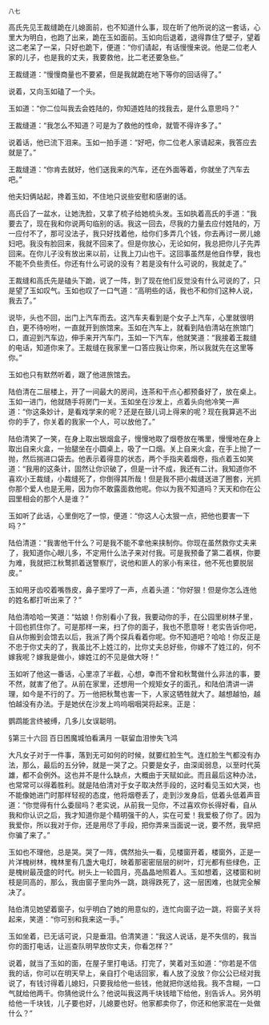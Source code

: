     八七 

   高氏先见王裁缝跪在儿媳面前，也不知道什么事，现在昕了他所说的这一套话，心里大为明白，也跑了出来，跪在玉如面前。玉如向后退着，退得靠住了壁子，望着这二老呆了一呆，只好也跪下，便道：“你们请起，有话慢慢来说。他是二位老人家的儿子，也是我的丈夫，我要救他，比二老还要急些。”

   王裁缝道：“慢慢商量也不要紧，但是我就跪在地下等你的回话得了。”

   说着，又向玉如磕了一个头。

   玉如道：“你二位叫我去会姓陆的，你知道姓陆的找我去，是什么意思吗？”

   王裁缝道：“我怎么不知道？可是为了救他的性命，就管不得许多了。”

   说着话，他已流下泪来。玉如一拍手道：“好吧，你二位老人家请起来，我答应去就是了。”

   王裁缝道：“你肯去就好，他们送我来的汽车，还在外面等着，你就坐了汽车去吧。”

   他夫妇俩站起，搀着玉如，不住地只说些安慰和感谢的话。

   高氏舀了一盆水，让她洗脸，又拿了梳子给她梳头发。玉如执着高氏的手道：“我要去了，现在我和你说两句临别的话。我这一回去，尽我的力量去应付姓陆的，万一应付不了，那可没法子，我只好找着他，给你们多弄几个钱，你去再讨一房儿媳妇吧。我没有脸回来，我就不回来了。但是你放心，无论如何，我总把你儿子先弄回来。在你儿子没有放出来以前，让我上刀山也干。这回事虽然是他自作孽，我也不能不负些责任。你还有什么可说的没有？若是没有什么可说的，我就走了。”

   王裁缝和高氏先是磕头下跪，说了一阵，到了现在他们反觉没有什么可说的了，只是望了玉如叹气。玉如也叹了一口气道：“高明些的话，我也不和你们这种人说，我去了。”

   说毕，头也不回，出门上汽车而去。这汽车夫看到是个女子上汽车，心里就很明白，更不待吩咐，一直就开到旅馆来。玉如在汽车上，就看到陆伯清站在旅馆门口，直迎到汽车边，伸手来开汽车门，玉如一下汽车，他就笑道：“我接着王裁缝的电话，知道你来了。王裁缝在我家里一口答应我让你来，所以我就先在这里等你。”

   玉如也只有默然听着，跟了他进旅馆去。

   陆伯清在二层楼上，开了一间最大的房间，连茶和干点心都预备好了，放在桌上。玉如一进门，他就随手将房门一关。玉如坐在沙发上，点着头向他冷笑一声道：“你这条妙计，是看戏学来的呢？还是在鼓儿词上得来的呢？现在我算逃不出你的手了，你关着的我家一个人，可以放他了。”

   陆伯清笑了一笑，在身上取出银烟盒子，慢慢地取了烟卷放在嘴里，慢慢地在身上取出自来火盒，一抬腿坐在小圆桌上，吸了一口烟。关上自来火盒，在手上抛了一抛，然后揣进口袋去。他表示着得意的状态，两个手指夹着烟卷，指点着玉如笑道：“我用的这条计，固然让你识破了，但是一计不成，我还有二计。我知道你不喜欢小王裁缝，小裁缝死了，你倒得其所哉！但是我不把小裁缝送进了圈套，光抓你那个爱人也是无用，因为你不敢露面救他呢。你以为我不知道吗？天天和你在公园里相会的那个人是谁？”

   玉如听了此话，心里倒吃了一惊，便道：“你这人心太狠一点，把他也要害一下吗？”

   陆伯清道：“我害他干什么？可是我不能不拿他来挟制你。你现在虽然救你丈夫来了，我知道你心眼儿多，不定用什么法子来对付我。可是我预备了第二着棋，你要为难，我就把江秋鹜抓着送警察厅，说他和匪人的家小有来往，他不死也要脱层皮。”

   玉如用牙齿咬着嘴唇皮，鼻子里哼了一声，点着头道：“你好狠！但是你怎么连他的姓名都打听出来了？”

   陆伯清哈哈一笑道：“姑娘！你别看小了我，我要动你的手，在公园里树林子里，十回也抓住你了。可是那样一来，扫了你的面子，我也不愿意呀！老实告诉你吧，自从你搬到会馆去以后，我派了两个探兵看着你呢。你不知道吧？哈哈！你反正是不忠于你丈夫的了，我虽比不上姓江的，比你丈夫总好些，你嫁不了姓江的，何不嫁我呢？嫁我是做小，嫁姓江的不见是做大呀！”

   玉如听了他这一番话，心里凉了半截，心想，幸而不曾和秋鹜做什么非法的事，要不然，就害了他了。从前在家里，还想用一个规矩女子的面孔，和陆伯清讲一讲理，如今是不行的了。万一他把秋鹜也害一下，人家这牺牲就大了。越想越怕，越怕越没有办法。于是她伏在沙发上呜呜咽咽哭将起来。正是：

   鹦鹉能言终被缚，几多儿女误聪明。

   §第三十六回 百日困魔城怕看满月 一联留血泪惨失飞鸿

   大凡女子对于一件事，落到无可如何的时候，就要红脸生气。连红脸生气都没有办法，那么，最后的五分钟，就是一哭了之。只要是女子，由深闺弱息，以至时代英雄，都不会例外。这也并不是什么缺点，大概由于天赋如此。而且最后这种办法，也常常可以得着胜利。就是陆伯清对于女子取决然手段的，这时看见玉如大哭，也不能像她进门时那样轻视的态度，他将烟卷丢了，走到沙发身后，低着头低着声音道：“你觉得有什么委屈吗？老实说，从前我一见你，不过喜欢你长得好看，自从我和你认识之后，我才知道你是个精明强干的人，实在可爱！我爱极了你了。因为我爱你，所以我对于你，还是用尽了手段，把你弄来当面说一说，要不然，我早把你骗了来了。”

   玉如也不理他，总是哭。哭了一阵，偶然抬头一看，见楼窗开着，楼窗外，正是一片洋槐树林，槐林里有几盏大电灯，映着那密密层层的树叶，灯光都有些绿色，正是槐树最茂盛的时代。树头上一轮圆月，亮晶晶地照着人。玉如想着，这楼窗和树枝是同高的，那么，我由窗子里向外一跳，跳得跌死了，这一层困难，也就完全解决了。

   陆伯清见她望着窗子，似乎明白了她的用意似的，连忙向窗子边一跳，将窗子关将起来，笑道：“你可别和我来这一手。”

   玉如坐着，已无话可说，只是垂泪。伯清笑道：“我这人说话，是不失信的，我当你的面打电话，让巡查队明早放你丈夫，你看怎样？”

   说着，就当了玉如的面，在屋子里打电话。打完了，笑着对玉如道：“你若是不信我的话，你可以在明天早上，亲自打个电话回家，看人放了没放？你公公已经对我说了，有钱讨得着儿媳妇，只要我给他一些钱，他就把你送给我。我不含糊，一口气就给他两千。你猜他说什么？他说叫我这两千块钱暗下给他，别告诉人。另外明给他一千块钱，儿子要也好，儿媳要也好。他家都卖你了，你还和他家混在一处做什么？”

